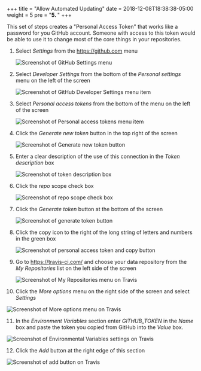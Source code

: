 +++
title = "Allow Automated Updating"
date = 2018-12-08T18:38:38-05:00
weight = 5
pre = "<b>5. </b>"
+++

This set of steps creates a "Personal Access Token" that works like a password
for you GitHub account. Someone with access to this token would be able to use
it to change most of the core things in your repositories.

1. Select *Settings* from the https://github.com menu

   ![Screenshot of GitHub Settings menu](/screenshots/github_menu.png)

2. Select *Developer Settings* from the bottom of the *Personal settings* menu on
   the left of the screen

   ![Screenshot of GitHub Developer Settings menu item](/screenshots/github_personal_settings_menu.png)

3. Select *Personal access tokens* from the bottom of the menu on the left of
   the screen

   ![Screenshot of Personal access tokens menu item](/screenshots/github_pat_menu_item.png)

4. Click the *Generate new token* button in the top right of the screen

   ![Screenshot of Generate new token button](/screenshots/github_generate_new_token.png)

5. Enter a clear description of the use of this connection in the *Token description* box

   ![Screenshot of token description box](/screenshots/github_token_description.png)

6. Click the *repo* scope check box

   ![Screenshot of repo scope check box](/screenshots/github_repo_scope_checkbox.png)

7. Click the *Generate token* button at the bottom of the screen

   ![Screenshot of generate token button](/screenshots/github_generate_token.png)

8. Click the copy icon to the right of the long string of letters and numbers in
   the green box

   ![Screenshot of personal access token and copy button](/screenshots/github_pat_copy.png)

9. Go to https://travis-ci.com/ and choose your data repository from the *My Repositories* list on the left side of the screen

   ![Screenshot of My Repositories menu on Travis](/screenshots/travis_my_repos_menu.png)

10. Click the *More options* menu on the right side of the screen and select
    *Settings*

   ![Screenshot of More options menu on Travis](/screenshots/travis_more_options_menu.png)

11. In the *Environment Variables* section enter *GITHUB_TOKEN* in the *Name*
    box and paste the token you copied from GitHub into the *Value* box.

   ![Screenshot of Environmental Variables settings on Travis](/screenshots/travis_envir_vars.png)

12. Click the *Add* button at the right edge of this section

   ![Screenshot of add button on Travis](/screenshots/travis_add_button.png)
